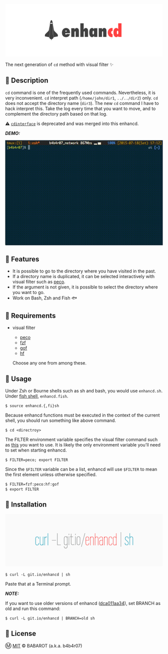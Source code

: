 ![](https://raw.githubusercontent.com/b4b4r07/screenshots/master/enhancd/logo.gif)

The next generation of `cd` method with visual filter :sparkles:

## :rocket: Description

`cd` command is one of the frequently used commands. Nevertheless, it is very inconvenient. `cd` interpret path (`/home/john/dir1`, `../../dir2`) only. `cd` does not accept the directory name (`dir3`). The new `cd` command I have to hack interpret this. Take the log every time that you want to move, and to complement the directory path based on that log.

:warning: [`cdinterface`](https://github.com/b4b4r07/cdinterface) is deprecated and was merged into this enhancd. 

***DEMO:***

![](https://raw.githubusercontent.com/b4b4r07/screenshots/master/enhancd/demo.gif)

## :rocket: Features

- It is possible to go to the directory where you have visited in the past.
- If a directory name is duplicated, it can be selected interactively with visual filter such as [peco](https://github.com/peco/peco).
- If the argument is not given, it is possible to select the directory where you want to go.
- Work on Bash, Zsh and Fish :fish:

## :rocket: Requirements

- visual filter
	- [peco](https://github.com/peco/peco)
	- [fzf](https://github.com/junegunn/fzf)
	- [gof](https://github.com/mattn/gof)
	- [hf](https://github.com/hugows/hf)

	Choose any one from among these.

## :rocket: Usage

Under Zsh or Bourne shells such as sh and bash, you would use `enhancd.sh`. Under [fish shell](http://fishshell.com), `enhancd.fish`.

	$ source enhancd.{,fi}sh

Because enhancd functions must be executed in the context of the current shell, you should run something like above command.

	$ cd <directroy>

The FILTER environment variable specifies the visual filter command such as [this](#requirements) you want to use. It is likely the only environment variable you'll need to set when starting enhancd.

	$ FILTER=peco; export FILTER

Since the `$FILTER` variable can be a list, enhancd will use `$FILTER` to mean the first element unless otherwise specified.

	$ FILTER=fzf:peco:hf:gof
	$ export FILTER

## :rocket: Installation

![](https://raw.githubusercontent.com/b4b4r07/screenshots/master/enhancd/installation.png)

	$ curl -L git.io/enhancd | sh

Paste that at a Terminal prompt.

***NOTE:***

If you want to use older versions of enhancd ([dca011aa34](https://github.com/b4b4r07/enhancd/tree/dca011aa34957bf88ea6edbdf7c84b8a5b0157b5)), set BRANCH as old and run this command:

	$ curl -L git.io/enhancd | BRANCH=old sh

## :rocket: License

:m: [MIT](https://raw.githubusercontent.com/b4b4r07/dotfiles/master/doc/LICENSE-MIT.txt) © BABAROT (a.k.a. b4b4r07)
